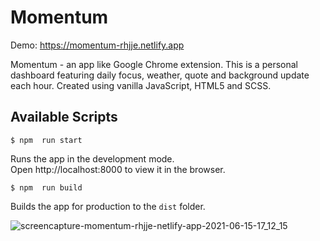 # Momentum  

Demo: https://momentum-rhjje.netlify.app

Momentum - an app like Google Chrome extension. This is a personal dashboard featuring daily focus, weather, quote and background update each hour.
Created using vanilla JavaScript, HTML5 and SCSS.  

## Available Scripts  

` $ npm  run start `  

Runs the app in the development mode.   
Open http://localhost:8000 to view it in the browser.  

` $ npm  run build `  

Builds the app for production to the ` dist ` folder.  

![screencapture-momentum-rhjje-netlify-app-2021-06-15-17_12_15](https://user-images.githubusercontent.com/70751993/122069002-82cfab80-cdfd-11eb-8713-de772ba5e815.png)

